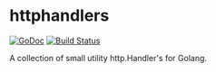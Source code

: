# httphandlers

[![GoDoc](https://godoc.org/github.com/tmthrgd/httphandlers?status.svg)](https://godoc.org/github.com/tmthrgd/httphandlers)
[![Build Status](https://travis-ci.org/tmthrgd/httphandlers.svg?branch=master)](https://travis-ci.org/tmthrgd/httphandlers)

A collection of small utility http.Handler's for Golang.